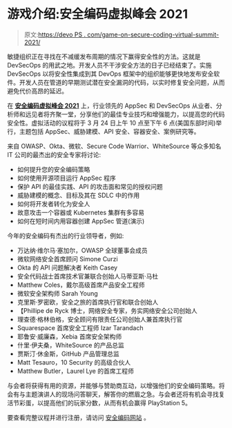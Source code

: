 # 游戏介绍:安全编码虚拟峰会 2021

> 原文:[https://devo PS . com/game-on-secure-coding-virtual-summit-2021/](https://devops.com/game-on-secure-coding-virtual-summit-2021/)

敏捷组织正在寻找在不减缓发布周期的情况下赢得安全性的方法。这就是 DevSecOps 的用武之地。开发人员不干涉安全方法的日子已经结束了。实施 DevSecOps 以将安全性集成到其 DevOps 框架中的组织能够更快地发布安全软件。开发人员在管道的早期测试潜在安全漏洞的代码，以实时修复安全问题，从而避免代价高昂的延迟。

在 [**安全编码虚拟峰会 2021**](https://www.securecoding.com/events/virtual-summit-march-2021?utm_origin=3rd&utm_from=DevOps.com&utm_source=devopscom1) 上，行业领先的 AppSec 和 DevSecOps 从业者、分析师和远见者将齐聚一堂，分享他们的最佳专业技巧和增强能力，以提高您的代码安全性。虚拟活动的议程将于 3 月 24 日上午 10 点至下午 6 点(美国东部时间)举行，主题包括 AppSec、威胁建模、API 安全、容器安全、案例研究等。

来自 OWASP、Okta、微软、Secure Code Warrior、WhiteSource 等众多知名 IT 公司的最杰出的安全专家将讨论:

*   如何提升您的安全编码策略
*   如何使用开源项目运行 AppSec 程序
*   保护 API 的最佳实践、API 的攻击面和常见的授权问题
*   威胁建模的概念、目标及其在 SDLC 中的作用
*   如何将开发者转化为安全人
*   故意攻击一个容器或 Kubernetes 集群有多容易
*   如何在短时间内用容器创建 AppSec 管道(演示)

今年的安全编码有杰出的行业领导者，例如:

*   万达纳·维尔马·塞加尔，OWASP 全球董事会成员
*   微软网络安全首席顾问 Simone Curzi
*   Okta 的 API 问题解决者 Keith Casey
*   安全代码战士首席技术官兼联合创始人马蒂亚斯·马杜
*   Matthew Coles，戴尔高级首席产品安全工程师
*   微软安全架构师 Sarah Young
*   克里斯·罗密欧，安全之旅的首席执行官和联合创始人
*   【Phillipe de Ryck 博士，网络安全专家，务实网络安全公司创始人
*   理查德·格林伯格，安全顾问有限责任公司创始人兼首席执行官
*   Squarespace 首席安全工程师 Izar Tarandach
*   耶鲁安·威廉森，Xebia 首席安全架构师
*   什里·伊夫桑，WhiteSource 的产品总监
*   贾斯汀·休金斯，GitHub 产品管理总监
*   Matt Tesauro，10 Security 的高级合伙人
*   Matthew Butler，Laurel Lye 的首席工程师

与会者将获得有用的资源，并能够与赞助商互动，以增强他们的安全编码策略。将会有与主题演讲人的现场问答聊天，解答你的燃眉之急。与会者还将有机会寻找复活节彩蛋，以提高他们的玩家分数，从而有机会赢得 PlayStation 5。

要查看完整议程并进行注册，请访问 [安全编码网站](https://www.securecoding.com/events/virtual-summit-march-2021?utm_origin=3rd&utm_from=DevOps.com&utm_source=devopscom1) 。